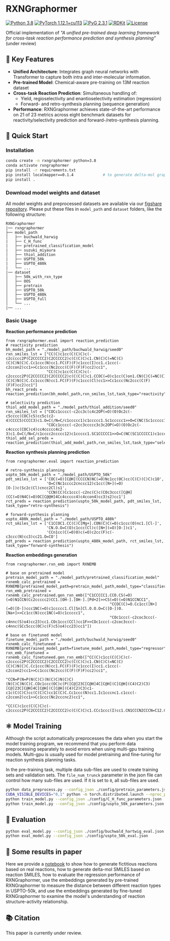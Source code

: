 # RXNGraphormer

[![Python 3.8](https://img.shields.io/badge/python-3.8-blue)](https://www.python.org/) [![PyTorch 1.12.1+cu113](https://img.shields.io/badge/PyTorch-1.12.1%2Bcu113-red)](https://pytorch.org/) [![PyG 2.3.1](https://img.shields.io/badge/torch__geometric-2.3.1-green)](https://pytorch-geometric.readthedocs.io/) [![RDKit](https://img.shields.io/badge/Chemoinformatics-RDKit-blueviolet)](https://www.rdkit.org/) [![License](https://img.shields.io/badge/License-Apache%202.0-blue.svg)](https://opensource.org/licenses/Apache-2.0)

Official implementation of *"A unified pre-trained deep learning framework for cross-task reaction performance prediction and synthesis planning"* (under review)

## 📌 Key Features

- **Unified Architecture**: Integrates graph neural networks with Transformer to capture both intra and inter-molecular information.
- **Pre-trained Model**: Chemical-aware pre-training on 13M reaction dataset
- **Cross-task Reaction Prediction**: Simultaneous handling of:
  - Yield, regioselectivity and enantioselectivity estimation (regression)
  - Forward- and retro-synthesis planning (sequence generation)
- **Performance**: RXNGraphormer achieves state-of-the-art performance on 21 of 23 metrics across eight benchmark datasets for reactivity/selectivity prediction and forward-/retro-synthesis planning.

## 🚀 Quick Start

### Installation

```bash
conda create -n rxngraphormer python=3.8
conda activate rxngraphormer
pip install -r requirements.txt
pip install localmapper==0.1.4             # to generate delta-mol graph
pip install .
```

### Download model weights and dataset

All model weights and preprocessed datasets are available via our [figshare repository](https://figshare.com/s/decc64a868ab64a93099). Please put these files in `model_path` and `dataset` folders, like the following structure:

```
RXNGraphormer
|── rxngraphormer
├── model_path
│   ├── buchwald_harwig
|   ├── C_H_func
|   ├── pretrained_classification_model
|   ├── suzuki_miyaura
│   ├── thiol_addition
|   ├── USPTO_50k
|   ├── USPTO_480k
|   └── ...
|── dataset
│   ├── 50k_with_rxn_type
│   ├── OOS
│   ├── pretrain
│   ├── USPTO_50k
│   ├── USPTO_480k
│   ├── USPTO_full
│   └── ...
|── ...
```

### Basic Usage

**Reaction performance prediction**

```python3
from rxngraphormer.eval import reaction_prediction
# reactivity prediction
bh_model_path = "./model_path/buchwald_harwig/seed0"
rxn_smiles_lst = ["CC(C)c1cc(C(C)C)c(-c2ccccc2P(C2CCCCC2)C2CCCCC2)c(C(C)C)c1.CN(C)C(=NC(C)(C)C)N(C)C.Cc1ccc(N)cc1.FC(F)(F)c1ccc(I)cc1.c1ccc(-c2ccon2)cc1>>Cc1ccc(Nc2ccc(C(F)(F)F)cc2)cc1",
                  "CC(C)c1cc(C(C)C)c(-c2ccccc2P(C2CCCCC2)C2CCCCC2)c(C(C)C)c1.CCOC(=O)c1cc(C)on1.CN(C)C(=NC(C)(C)C)N(C)C.Cc1ccc(N)cc1.FC(F)(F)c1ccc(Cl)cc1>>Cc1ccc(Nc2ccc(C(F)(F)F)cc2)cc1"]
bh_react_preds = reaction_prediction(bh_model_path,rxn_smiles_lst,task_type="reactivity")

# selectivity prediction
thiol_add_model_path = "./model_path/thiol_addition/seed0"
rxn_smiles_lst = ["COCc1cccc(-c2cc3c(c4c2OP(=O)(O)Oc2c(-c5cccc(COC)c5)cc5c(c2-4)CCCC5)CCCC3)c1.O=C(/N=C/c1ccccc1)c1ccccc1.Sc1ccccc1>>O=C(NC(Sc1ccccc1)c1ccccc1)c1ccccc1",
                  "COCc1cccc(-c2cc3ccccc3c3c2OP(=O)(O)Oc2c(-c4cccc(COC)c4)cc4ccccc4c2-3)c1.O=C(/N=C/c1cccc2ccccc12)c1ccccc1.SC1CCCCC1>>O=C(NC(SC1CCCCC1)c1cccc2ccccc12)c1ccccc1"]
thiol_add_sel_preds = reaction_prediction(thiol_add_model_path,rxn_smiles_lst,task_type="selectivity")
```

**Reaction synthesis planning prediction**

```python3
from rxngraphormer.eval import reaction_prediction

# retro-synthesis planning
uspto_50k_model_path = "./model_path/USPTO_50k"
pdt_smiles_lst = ['COC(=O)[C@H](CCCCN)NC(=O)Nc1cc(OC)cc(C(C)(C)C)c1O',
                  'O=C(Nc1cccc2cnccc12)c1cc([N+](=O)[O-])c(Sc2c(Cl)cncc2Cl)s1',
                  'CCN(CC)Cc1ccc(-c2nc(C)c(COc3ccc([C@H](CC(=O)N4C(=O)OC[C@@H]4Cc4ccccc4)c4ccon4)cc3)s2)cc1']
rct_preds = reaction_prediction(uspto_50k_model_path, pdt_smiles_lst, task_type="retro-synthesis")

# forward-synthesis planning
uspto_480k_model_path = "./model_path/USPTO_480k"
rct_smiles_lst = ['C1CCOC1.CC(C)C[Mg+].CON(C)C(=O)c1ccc(O)nc1.[Cl-]',
                  'CN.O.O=C(O)c1ccc(Cl)c([N+](=O)[O-])c1',
                  'CCn1cc(C(=O)O)c(=O)c2cc(F)c(-c3ccc(N)cc3)cc21.O=CO']
pdt_preds = reaction_prediction(uspto_480k_model_path, rct_smiles_lst, task_type="forward-synthesis")
```

**Reaction embeddings generation**

```python3
from rxngraphormer.rxn_emb import RXNEMB

# base on pretrained model
pretrain_model_path = "./model_path/pretrained_classification_model"
rxnemb_calc_pretrained = RXNEMB(pretrained_model_path=pretrain_model_path,model_type="classifier")
rxn_emb_pretrained = rxnemb_calc_pretrained.gen_rxn_emb(["C1CCCCC1.CCO.CS(=O)(=O)N1CCN(Cc2ccccc2)CC1.[OH-].[OH-].[Pd+2]>>CS(=O)(=O)N1CCNCC1",
                                              "CCOC(C)=O.Cc1cc([N+](=O)[O-])ccc1NC(=O)c1ccccc1.Cl[Sn]Cl.O.O.O=C([O-])O.[Na+]>>Cc1cc(N)ccc1NC(=O)c1ccccc1",
                                              "COc1ccc(-c2coc3ccc(-c4nnc(S)o4)cc23)cc1.COc1ccc(CCl)cc1F>>COc1ccc(-c2coc3ccc(-c4nnc(SCc5ccc(OC)c(F)c5)o4)cc23)cc1"])

# base on finetuned model
finetune_model_path = "./model_path/buchwald_harwig/seed0"
rxnemb_calc_finetuneed = RXNEMB(pretrained_model_path=finetune_model_path,model_type="regressor")
rxn_emb_finetuned = rxnemb_calc_finetuneed.gen_rxn_emb(["CC(C)c1cc(C(C)C)c(-c2ccccc2P(C2CCCCC2)C2CCCCC2)c(C(C)C)c1.CN(C)C(=NC(C)(C)C)N(C)C.Cc1ccc(N)cc1.FC(F)(F)c1ccc(I)cc1.c1ccc(-c2ccon2)cc1>>Cc1ccc(Nc2ccc(C(F)(F)F)cc2)cc1",
                                                        "CCN=P(N=P(N(C)C)(N(C)C)N(C)C)(N(C)C)N(C)C.COc1ccc(OC)c(P([C@]23C[C@H]4C[C@H](C[C@H](C4)C2)C3)[C@]23C[C@H]4C[C@H](C[C@H](C4)C2)C3)c1-c1c(C(C)C)cc(C(C)C)cc1C(C)C.Cc1ccc(N)cc1.Ic1cccnc1.c1ccc(-c2ccon2)cc1>>Cc1ccc(Nc2cccnc2)cc1",
                                                        "CC(C)c1cc(C(C)C)c(-c2ccccc2P(C2CCCCC2)C2CCCCC2)c(C(C)C)c1.CCc1ccc(I)cc1.CN1CCCN2CCCN=C12.Cc1ccc(N)cc1.c1ccc2oncc2c1>>CCc1ccc(Nc2ccc(C)cc2)cc1"])
```

## ⚛️ Model Training

Although the script automatically preprocesses the data when you start the model training program, we recommend that you perform data preprocessing separately to avoid errors when using multi-gpu training models. Multi-gpu is usually used for model pretraining and fine-tuning for reaction synthesis planning tasks.

In the pre-training task, multiple data sub-files are used to create training sets and validation sets. The `file_num_trunck` parameter in the json file can control how many sub-files are used. If it is set to `0`, all sub-files are used.

```bash
python data_preprocess.py --config_json ./config/pretrain_parameters.json                                                                         # pretrain data preprocessing
CUDA_VISIBLE_DEVICES="0,1" python -m torch.distributed.launch --nproc_per_node 2 train_model.py --config_json ./config/pretrain_parameters.json   # pretrain model with multi-gpu
python train_model.py --config_json ./config/C_H_func_parameters.json                                                                             # finetune regression model
python train_model.py --config_json ./config/uspto_50k_parameters.json                                                                            # finetune sequence genration model
```

## 🔢 Evaluation

```bash
python eval_model.py --config_json ./config/buchwald_hartwig_eval.json    # evaluate regression model
python eval_model.py --config_json ./config/uspto_50k_eval.json           # evaluate sequence generation model
```

## 📑 Some results in paper

Here we provide a [notebook](https://github.com/licheng-xu-echo/RXNGraphormer/blob/main/notebook/demo.ipynb) to show how to generate fictitious reactions based on real reactions, how to generate delta-mol SMILES based on reaction SMILES, how to evaluate the regression performance of RXNGraphormer, use the embeddings generated by pre-trained RXNGraphormer to measure the distance between different reaction types in USPTO-50k, and use the embeddings generated by fine-tuned RXNGraphormer to examine the model's understanding of reaction structure-activity relationship.

## 📚 Citation

This paper is currently under review.
